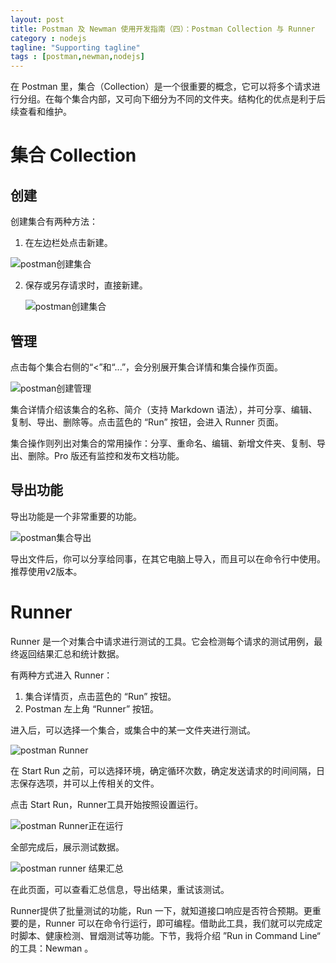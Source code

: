 ```yaml
---
layout: post
title: Postman 及 Newman 使用开发指南（四）：Postman Collection 与 Runner
category : nodejs
tagline: "Supporting tagline"
tags : [postman,newman,nodejs]
---
```


在 Postman 里，集合（Collection）是一个很重要的概念，它可以将多个请求进行分组。在每个集合内部，又可向下细分为不同的文件夹。结构化的优点是利于后续查看和维护。

# 集合 Collection

## 创建

创建集合有两种方法：

1. 在左边栏处点击新建。

![postman创建集合](/images/2017/postman_collection.jpeg)

2. 保存或另存请求时，直接新建。

   ![postman创建集合](/images/2017/postman_collection_add.jpeg)

## 管理

点击每个集合右侧的“<”和“...”，会分别展开集合详情和集合操作页面。

![postman创建管理](/images/2017/postman_collection_detail.jpeg)

集合详情介绍该集合的名称、简介（支持 Markdown 语法），并可分享、编辑、复制、导出、删除等。点击蓝色的 “Run” 按钮，会进入 Runner 页面。

集合操作则列出对集合的常用操作：分享、重命名、编辑、新增文件夹、复制、导出、删除。Pro 版还有监控和发布文档功能。

## 导出功能

导出功能是一个非常重要的功能。

![postman集合导出](/images/2017/postman_export.jpeg)

导出文件后，你可以分享给同事，在其它电脑上导入，而且可以在命令行中使用。推荐使用v2版本。

# Runner

Runner 是一个对集合中请求进行测试的工具。它会检测每个请求的测试用例，最终返回结果汇总和统计数据。

有两种方式进入 Runner：

1. 集合详情页，点击蓝色的 “Run” 按钮。
2. Postman 左上角 “Runner” 按钮。

进入后，可以选择一个集合，或集合中的某一文件夹进行测试。

![postman Runner](/images/2017/postman_runner_ui.jpeg)

在 Start Run 之前，可以选择环境，确定循环次数，确定发送请求的时间间隔，日志保存选项，并可以上传相关的文件。

点击 Start Run，Runner工具开始按照设置运行。

![postman Runner正在运行](/images/2017/postman_runner_running.jpeg)

全部完成后，展示测试数据。

![postman runner 结果汇总](/images/2017/postman_runner_done.jpeg)

在此页面，可以查看汇总信息，导出结果，重试该测试。

Runner提供了批量测试的功能，Run 一下，就知道接口响应是否符合预期。更重要的是，Runner 可以在命令行运行，即可编程。借助此工具，我们就可以完成定时脚本、健康检测、冒烟测试等功能。下节，我将介绍 ”Run in Command Line“ 的工具：Newman 。